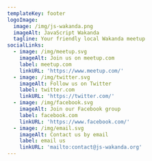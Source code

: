 ```yaml
---
templateKey: footer
logoImage:
  image: /img/js-wakanda.png
  imageAlt: JavaScript Wakanda
  tagline: Your friendly local Wakanda meetup
socialLinks:
  - image: /img/meetup.svg
    imageAlt: Join us on meetup.com
    label: meetup.com
    linkURL: 'https://www.meetup.com/'
  - image: /img/twitter.svg
    imageAlt: Follow us on Twitter
    label: twitter.com
    linkURL: 'https://twitter.com/'
  - image: /img/facebook.svg
    imageAlt: Join our Facebook group
    label: facebook.com
    linkURL: 'https://www.facebook.com/'
  - image: /img/email.svg
    imageAlt: Contact us by email
    label: email us
    linkURL: 'mailto:contact@js-wakanda.org'
---
```

